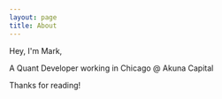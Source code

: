 ```yaml
---
layout: page
title: About
---
```


Hey, I'm Mark,

A Quant Developer working in Chicago @ Akuna Capital

Thanks for reading!
